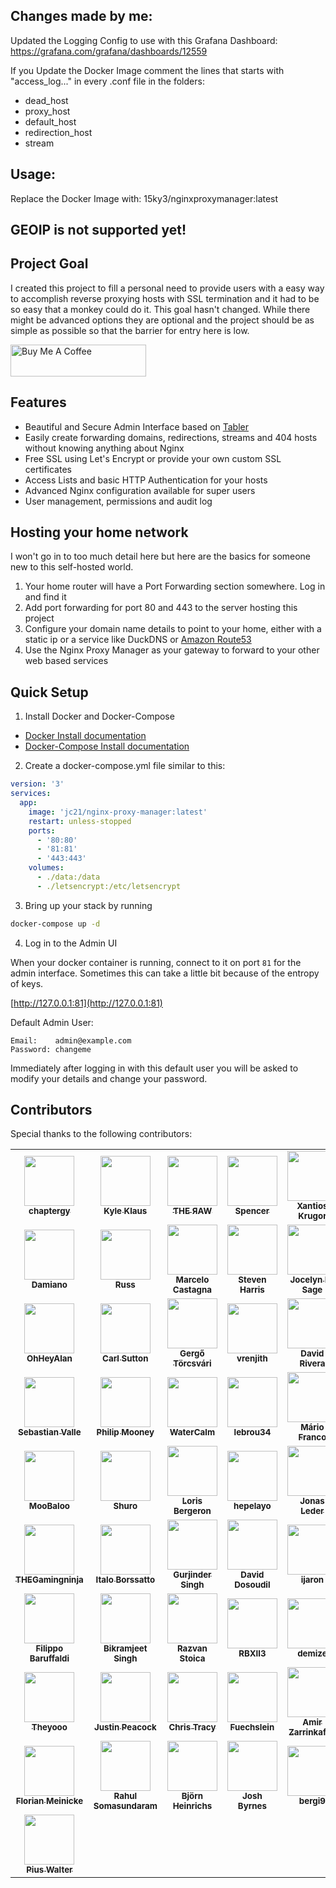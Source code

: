 
## Changes made by me:

Updated the Logging Config to use with this Grafana Dashboard: https://grafana.com/grafana/dashboards/12559

If you Update the Docker Image comment the lines that starts with "access_log..." in every .conf file in the folders:

- dead_host
- proxy_host
- default_host
- redirection_host
- stream

## Usage:

Replace the Docker Image with: 15ky3/nginxproxymanager:latest

## GEOIP is not supported yet!

## Project Goal

I created this project to fill a personal need to provide users with a easy way to accomplish reverse
proxying hosts with SSL termination and it had to be so easy that a monkey could do it. This goal hasn't changed.
While there might be advanced options they are optional and the project should be as simple as possible
so that the barrier for entry here is low.

<a href="https://www.buymeacoffee.com/jc21" target="_blank"><img src="http://public.jc21.com/github/by-me-a-coffee.png" alt="Buy Me A Coffee" style="height: 51px !important;width: 217px !important;" ></a>


## Features

- Beautiful and Secure Admin Interface based on [Tabler](https://tabler.github.io/)
- Easily create forwarding domains, redirections, streams and 404 hosts without knowing anything about Nginx
- Free SSL using Let's Encrypt or provide your own custom SSL certificates
- Access Lists and basic HTTP Authentication for your hosts
- Advanced Nginx configuration available for super users
- User management, permissions and audit log


## Hosting your home network

I won't go in to too much detail here but here are the basics for someone new to this self-hosted world.

1. Your home router will have a Port Forwarding section somewhere. Log in and find it
2. Add port forwarding for port 80 and 443 to the server hosting this project
3. Configure your domain name details to point to your home, either with a static ip or a service like DuckDNS or [Amazon Route53](https://github.com/jc21/route53-ddns)
4. Use the Nginx Proxy Manager as your gateway to forward to your other web based services

## Quick Setup

1. Install Docker and Docker-Compose

- [Docker Install documentation](https://docs.docker.com/install/)
- [Docker-Compose Install documentation](https://docs.docker.com/compose/install/)

2. Create a docker-compose.yml file similar to this:

```yml
version: '3'
services:
  app:
    image: 'jc21/nginx-proxy-manager:latest'
    restart: unless-stopped
    ports:
      - '80:80'
      - '81:81'
      - '443:443'
    volumes:
      - ./data:/data
      - ./letsencrypt:/etc/letsencrypt
```

3. Bring up your stack by running

```bash
docker-compose up -d
```

4. Log in to the Admin UI

When your docker container is running, connect to it on port `81` for the admin interface.
Sometimes this can take a little bit because of the entropy of keys.

[http://127.0.0.1:81](http://127.0.0.1:81)

Default Admin User:
```
Email:    admin@example.com
Password: changeme
```

Immediately after logging in with this default user you will be asked to modify your details and change your password.


## Contributors

Special thanks to the following contributors:

<!-- prettier-ignore-start -->
<!-- markdownlint-disable -->
<table>
	<tr>
		<td align="center">
			<a href="https://github.com/chaptergy">
				<img src="https://avatars2.githubusercontent.com/u/26956711?s=460&u=7d9adebabb6b4e7af7cb05d98d751087a372304b&v=4" width="80" alt=""/>
				<br /><sub><b>chaptergy</b></sub>
			</a>
		</td>
		<td align="center">
			<a href="https://github.com/Indemnity83">
				<img src="https://avatars3.githubusercontent.com/u/35218?s=460&u=7082004ff35138157c868d7d9c683ccebfce5968&v=4" width="80" alt=""/>
				<br /><sub><b>Kyle Klaus</b></sub>
			</a>
		</td>
		<td align="center">
			<a href="https://github.com/theraw">
				<img src="https://avatars1.githubusercontent.com/u/32969774?s=460&u=6b359971e15685fb0359e6a8c065a399b40dc228&v=4" width="80" alt=""/>
				<br /><sub><b>ƬHE ЯAW</b></sub>
			</a>
		</td>
		<td align="center">
			<a href="https://github.com/spalger">
				<img src="https://avatars2.githubusercontent.com/u/1329312?s=400&u=565223e38f1c052afb4c5dcca3fcf1c63ba17ae7&v=4" width="80" alt=""/>
				<br /><sub><b>Spencer</b></sub>
			</a>
		</td>
		<td align="center">
			<a href="https://github.com/Xantios">
				<img src="https://avatars3.githubusercontent.com/u/1507836?s=460&v=4" width="80" alt=""/>
				<br /><sub><b>Xantios Krugor</b></sub>
			</a>
		</td>
		<td align="center">
			<a href="https://github.com/dpanesso">
				<img src="https://avatars2.githubusercontent.com/u/2687121?s=460&v=4" width="80" alt=""/>
				<br /><sub><b>David Panesso</b></sub>
			</a>
		</td>
		<td align="center">
			<a href="https://github.com/IronTooch">
				<img src="https://avatars3.githubusercontent.com/u/27360514?s=460&u=69bf854a6647c55725f62ecb8d39249c6c0b2602&v=4" width="80" alt=""/>
				<br /><sub><b>IronTooch</b></sub>
			</a>
		</td>
	</tr>
	<tr>
		<td align="center">
			<a href="https://github.com/damianog">
				<img src="https://avatars1.githubusercontent.com/u/2786682?s=460&u=76c6136fae797abb76b951cd8a246dcaecaf21af&v=4" width="80" alt=""/>
				<br /><sub><b>Damiano</b></sub>
			</a>
		</td>
		<td align="center">
			<a href="https://github.com/tfmm">
				<img src="https://avatars3.githubusercontent.com/u/6880538?s=460&u=ce0160821cc4aa802df8395200f2d4956a5bc541&v=4" width="80" alt=""/>
				<br /><sub><b>Russ</b></sub>
			</a>
		</td>
		<td align="center">
			<a href="https://github.com/margaale">
				<img src="https://avatars3.githubusercontent.com/u/20794934?s=460&v=4" width="80" alt=""/>
				<br /><sub><b>Marcelo Castagna</b></sub>
			</a>
		</td>
		<td align="center">
			<a href="https://github.com/Steven-Harris">
				<img src="https://avatars2.githubusercontent.com/u/7720242?s=460&v=4" width="80" alt=""/>
				<br /><sub><b>Steven Harris</b></sub>
			</a>
		</td>
		<td align="center">
			<a href="https://github.com/jlesage">
				<img src="https://avatars0.githubusercontent.com/u/1791123?s=460&v=4" width="80" alt=""/>
				<br /><sub><b>Jocelyn Le Sage</b></sub>
			</a>
		</td>
		<td align="center">
			<a href="https://github.com/cmer">
				<img src="https://avatars0.githubusercontent.com/u/412?s=460&u=67dd8b2e3661bfd6f68ec1eaa5b9821bd8a321cd&v=4" width="80" alt=""/>
				<br /><sub><b>Carl Mercier</b></sub>
			</a>
		</td>
		<td align="center">
			<a href="https://github.com/the1ts">
				<img src="https://avatars1.githubusercontent.com/u/84956?s=460&v=4" width="80" alt=""/>
				<br /><sub><b>Paul Mansfield</b></sub>
			</a>
		</td>
	</tr>
	<tr>
		<td align="center">
			<a href="https://github.com/OhHeyAlan">
				<img src="https://avatars0.githubusercontent.com/u/11955126?s=460&u=fbaa5a1a4f73ef8960132c703349bfd037fe2630&v=4" width="80" alt=""/>
				<br /><sub><b>OhHeyAlan</b></sub>
			</a>
		</td>
		<td align="center">
			<a href="https://github.com/dogmatic69">
				<img src="https://avatars2.githubusercontent.com/u/94674?s=460&u=ca7647de53145c6283b6373ade5dc94ba99347db&v=4" width="80" alt=""/>
				<br /><sub><b>Carl Sutton</b></sub>
			</a>
		</td>
		<td align="center">
			<a href="https://github.com/tg44">
				<img src="https://avatars0.githubusercontent.com/u/31839?s=460&u=ad32f4cadfef5e5fb09cdfa4b7b7b36a99ba6811&v=4" width="80" alt=""/>
				<br /><sub><b>Gergő Törcsvári</b></sub>
			</a>
		</td>
		<td align="center">
			<a href="https://github.com/vrenjith">
				<img src="https://avatars3.githubusercontent.com/u/2093241?s=460&u=96ce93a9bebabdd0a60a2dc96cd093a41d5edaba&v=4" width="80" alt=""/>
				<br /><sub><b>vrenjith</b></sub>
			</a>
		</td>
		<td align="center">
			<a href="https://github.com/duhruh">
				<img src="https://avatars2.githubusercontent.com/u/1133969?s=460&u=c0691e6131ec6d516416c1c6fcedb5034f877bbe&v=4" width="80" alt=""/>
				<br /><sub><b>David Rivera</b></sub>
			</a>
		</td>
		<td align="center">
			<a href="https://github.com/jipjan">
				<img src="https://avatars2.githubusercontent.com/u/1384618?s=460&v=4" width="80" alt=""/>
				<br /><sub><b>Jaap-Jan de Wit</b></sub>
			</a>
		</td>
		<td align="center">
			<a href="https://github.com/jmwebslave">
				<img src="https://avatars2.githubusercontent.com/u/6118262?s=460&u=7db409c47135b1e141c366bbb03ed9fae6ac2638&v=4" width="80" alt=""/>
				<br /><sub><b>James Morgan</b></sub>
			</a>
		</td>
	</tr>
	<tr>
		<td align="center">
			<a href="https://github.com/Subv">
				<img src="https://avatars1.githubusercontent.com/u/357072?s=460&u=d8adcdc91d749ae53e177973ed9b6bb6c4c894a3&v=4" width="80" alt=""/>
				<br /><sub><b>Sebastian Valle</b></sub>
			</a>
		</td>
		<td align="center">
			<a href="https://github.com/Philip-Mooney">
				<img src="https://avatars0.githubusercontent.com/u/48624631?s=460&v=4" width="80" alt=""/>
				<br /><sub><b>Philip Mooney</b></sub>
			</a>
		</td>
		<td align="center">
			<a href="https://github.com/WaterCalm">
				<img src="https://avatars1.githubusercontent.com/u/23502129?s=400&v=4" width="80" alt=""/>
				<br /><sub><b>WaterCalm</b></sub>
			</a>
		</td>
		<td align="center">
			<a href="https://github.com/lebrou34">
				<img src="https://avatars1.githubusercontent.com/u/16373103?s=460&v=4" width="80" alt=""/>
				<br /><sub><b>lebrou34</b></sub>
			</a>
		</td>
		<td align="center">
			<a href="https://github.com/lightglitch">
				<img src="https://avatars0.githubusercontent.com/u/196953?s=460&v=4" width="80" alt=""/>
				<br /><sub><b>Mário Franco</b></sub>
			</a>
		</td>
		<td align="center">
			<a href="https://github.com/klutchell">
				<img src="https://avatars3.githubusercontent.com/u/20458272?s=460&v=4" width="80" alt=""/>
				<br /><sub><b>Kyle Harding</b></sub>
			</a>
		</td>
		<td align="center">
			<a href="https://github.com/ahgraber">
				<img src="https://avatars.githubusercontent.com/u/24922003?s=460&u=8376c9f00af9b6057ba4d2fb03b4f1b20a75277f&v=4" width="80" alt=""/>
				<br /><sub><b>Alex Graber</b></sub>
			</a>
		</td>
	</tr>
	<tr>
		<td align="center">
			<a href="https://github.com/MooBaloo">
				<img src="https://avatars.githubusercontent.com/u/9493496?s=460&v=4" width="80" alt=""/>
				<br /><sub><b>MooBaloo</b></sub>
			</a>
		</td>
		<td align="center">
			<a href="https://github.com/Shuro">
				<img src="https://avatars.githubusercontent.com/u/944030?s=460&v=4" width="80" alt=""/>
				<br /><sub><b>Shuro</b></sub>
			</a>
		</td>
		<td align="center">
			<a href="https://github.com/lorisbergeron">
				<img src="https://avatars.githubusercontent.com/u/51918567?s=460&u=778e4ff284b7d7304450f98421c99f79298371fb&v=4" width="80" alt=""/>
				<br /><sub><b>Loris Bergeron</b></sub>
			</a>
		</td>
		<td align="center">
			<a href="https://github.com/hepelayo">
				<img src="https://avatars.githubusercontent.com/u/8243119?v=4" width="80" alt=""/>
				<br /><sub><b>hepelayo</b></sub>
			</a>
		</td>
		<td align="center">
			<a href="https://github.com/jonasled">
				<img src="https://avatars.githubusercontent.com/u/46790650?v=4" width="80" alt=""/>
				<br /><sub><b>Jonas Leder</b></sub>
			</a>
		</td>
		<td align="center">
			<a href="https://github.com/stegmannb">
				<img src="https://avatars.githubusercontent.com/u/12850482?v=4" width="80" alt=""/>
				<br /><sub><b>Bastian Stegmann</b></sub>
			</a>
		</td>
		<td align="center">
			<a href="https://github.com/Stealthii">
				<img src="https://avatars.githubusercontent.com/u/998920?v=4" width="80" alt=""/>
				<br /><sub><b>Stealthii</b></sub>
			</a>
		</td>
	</tr>
	<tr>
		<td align="center">
			<a href="https://github.com/thegamingninja">
				<img src="https://avatars.githubusercontent.com/u/8020534?v=4" width="80" alt=""/>
				<br /><sub><b>THEGamingninja</b></sub>
			</a>
		</td>
		<td align="center">
			<a href="https://github.com/italobb">
				<img src="https://avatars.githubusercontent.com/u/1801687?v=4" width="80" alt=""/>
				<br /><sub><b>Italo Borssatto</b></sub>
			</a>
		</td>
		<td align="center">
			<a href="https://github.com/GurjinderSingh">
				<img src="https://avatars.githubusercontent.com/u/3470709?v=4" width="80" alt=""/>
				<br /><sub><b>Gurjinder Singh</b></sub>
			</a>
		</td>
		<td align="center">
			<a href="https://github.com/phantomski77">
				<img src="https://avatars.githubusercontent.com/u/69464125?v=4" width="80" alt=""/>
				<br /><sub><b>David Dosoudil</b></sub>
			</a>
		</td>
		<td align="center">
			<a href="https://github.com/ijaron">
				<img src="https://avatars.githubusercontent.com/u/5156472?v=4" width="80" alt=""/>
				<br /><sub><b>ijaron</b></sub>
			</a>
		</td>
		<td align="center">
			<a href="https://github.com/nielscil">
				<img src="https://avatars.githubusercontent.com/u/9073152?v=4" width="80" alt=""/>
				<br /><sub><b>Niels Bouma</b></sub>
			</a>
		</td>
		<td align="center">
			<a href="https://github.com/ogarai">
				<img src="https://avatars.githubusercontent.com/u/2949572?v=4" width="80" alt=""/>
				<br /><sub><b>Orko Garai</b></sub>
			</a>
		</td>
	</tr>
	<tr>
		<td align="center">
			<a href="https://github.com/baruffaldi">
				<img src="https://avatars.githubusercontent.com/u/36949?v=4" width="80" alt=""/>
				<br /><sub><b>Filippo Baruffaldi</b></sub>
			</a>
		</td>
		<td align="center">
			<a href="https://github.com/bikram990">
				<img src="https://avatars.githubusercontent.com/u/6782131?v=4" width="80" alt=""/>
				<br /><sub><b>Bikramjeet Singh</b></sub>
			</a>
		</td>
		<td align="center">
			<a href="https://github.com/razvanstoica89">
				<img src="https://avatars.githubusercontent.com/u/28236583?v=4" width="80" alt=""/>
				<br /><sub><b>Razvan Stoica</b></sub>
			</a>
		</td>
		<td align="center">
			<a href="https://github.com/psharma04">
				<img src="https://avatars.githubusercontent.com/u/22587474?v=4" width="80" alt=""/>
				<br /><sub><b>RBXII3</b></sub>
			</a>
		</td>
		<td align="center">
			<a href="https://github.com/demize">
				<img src="https://avatars.githubusercontent.com/u/264914?v=4" width="80" alt=""/>
				<br /><sub><b>demize</b></sub>
			</a>
		</td>
		<td align="center">
			<a href="https://github.com/PUP-Loki">
				<img src="https://avatars.githubusercontent.com/u/75944209?v=4" width="80" alt=""/>
				<br /><sub><b>PUP-Loki</b></sub>
			</a>
		</td>
		<td align="center">
			<a href="https://github.com/DSorlov">
				<img src="https://avatars.githubusercontent.com/u/8133650?v=4" width="80" alt=""/>
				<br /><sub><b>Daniel Sörlöv</b></sub>
			</a>
		</td>
	</tr>
	<tr>
		<td align="center">
			<a href="https://github.com/Theyooo">
				<img src="https://avatars.githubusercontent.com/u/58510131?v=4" width="80" alt=""/>
				<br /><sub><b>Theyooo</b></sub>
			</a>
		</td>
		<td align="center">
			<a href="https://github.com/mrdink">
				<img src="https://avatars.githubusercontent.com/u/514751?v=4" width="80" alt=""/>
				<br /><sub><b>Justin Peacock</b></sub>
			</a>
		</td>
		<td align="center">
			<a href="https://github.com/ChrisTracy">
				<img src="https://avatars.githubusercontent.com/u/58871574?v=4" width="80" alt=""/>
				<br /><sub><b>Chris Tracy</b></sub>
			</a>
		</td>
		<td align="center">
			<a href="https://github.com/Fuechslein">
				<img src="https://avatars.githubusercontent.com/u/15112818?v=4" width="80" alt=""/>
				<br /><sub><b>Fuechslein</b></sub>
			</a>
		</td>
		<td align="center">
			<a href="https://github.com/nightah">
				<img src="https://avatars.githubusercontent.com/u/3339418?v=4" width="80" alt=""/>
				<br /><sub><b>Amir Zarrinkafsh</b></sub>
			</a>
		</td>
		<td align="center">
			<a href="https://github.com/gabbe">
				<img src="https://avatars.githubusercontent.com/u/156397?v=4" width="80" alt=""/>
				<br /><sub><b>gabbe</b></sub>
			</a>
		</td>
		<td align="center">
			<a href="https://github.com/bmbvenom">
				<img src="https://avatars.githubusercontent.com/u/20530371?v=4" width="80" alt=""/>
				<br /><sub><b>bmbvenom</b></sub>
			</a>
		</td>
	</tr>
	<tr>
		<td align="center">
			<a href="https://github.com/FMeinicke">
				<img src="https://avatars.githubusercontent.com/u/42121639?v=4" width="80" alt=""/>
				<br /><sub><b>Florian Meinicke</b></sub>
			</a>
		</td>
		<td align="center">
			<a href="https://github.com/ssrahul96">
				<img src="https://avatars.githubusercontent.com/u/15570570?v=4" width="80" alt=""/>
				<br /><sub><b>Rahul Somasundaram</b></sub>
			</a>
		</td>
		<td align="center">
			<a href="https://github.com/BjoernAkAManf">
				<img src="https://avatars.githubusercontent.com/u/833043?v=4" width="80" alt=""/>
				<br /><sub><b>Björn Heinrichs</b></sub>
			</a>
		</td>
		<td align="center">
			<a href="https://github.com/realJoshByrnes">
				<img src="https://avatars.githubusercontent.com/u/204185?v=4" width="80" alt=""/>
				<br /><sub><b>Josh Byrnes</b></sub>
			</a>
		</td>
		<td align="center">
			<a href="https://github.com/bergi9">
				<img src="https://avatars.githubusercontent.com/u/5556750?v=4" width="80" alt=""/>
				<br /><sub><b>bergi9</b></sub>
			</a>
		</td>
		<td align="center">
			<a href="https://github.com/luoweihua7">
				<img src="https://avatars.githubusercontent.com/u/3157520?v=4" width="80" alt=""/>
				<br /><sub><b>luoweihua7</b></sub>
			</a>
		</td>
		<td align="center">
			<a href="https://github.com/TobiasKneidl">
				<img src="https://avatars.githubusercontent.com/u/26301707?v=4" width="80" alt=""/>
				<br /><sub><b>Tobias Kneidl</b></sub>
			</a>
		</td>
	</tr>
	<tr>
		<td align="center">
			<a href="https://github.com/piuswalter">
				<img src="https://avatars.githubusercontent.com/u/64539242?v=4" width="80" alt=""/>
				<br /><sub><b>Pius Walter</b></sub>
			</a>
		</td>
	</tr>
</table>
<!-- markdownlint-enable -->
<!-- prettier-ignore-end -->
